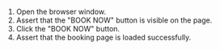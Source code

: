 1. Open the browser window.
2. Assert that the "BOOK NOW" button is visible on the page.
3. Click the "BOOK NOW" button.
4. Assert that the booking page is loaded successfully.